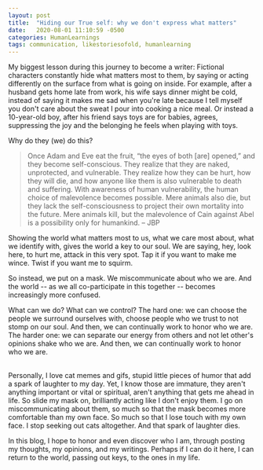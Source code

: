```yaml
---
layout: post
title:  "Hiding our True self: why we don't express what matters"
date:   2020-08-01 11:10:59 -0500
categories: HumanLearnings
tags: communication, likestoriesofold, humanlearning
---
```

My biggest lesson during this journey to become a writer: Fictional characters constantly hide what matters most to them, by saying or acting differently on the surface from what is going on inside. For example, after a husband gets home late from work, his wife says dinner might be cold, instead of saying it makes me sad when you're late because I tell myself you don't care about the sweat I pour into cooking a nice meal. Or instead a 10-year-old boy, after his friend says toys are for babies, agrees, suppressing the joy and the belonging he feels when playing with toys.

Why do they (we) do this?

> Once Adam and Eve eat the fruit, “the eyes of both [are] opened,” and they become self-conscious. They realize that they are naked, unprotected, and vulnerable. They realize how they can be hurt, how they will die, and how anyone like them is also vulnerable to death and suffering. With awareness of human vulnerability, the human choice of malevolence becomes possible. Mere animals also die, but they lack the self-consciousness to project their own mortality into the future. Mere animals kill, but the malevolence of Cain against Abel is a possibility only for humankind. &ndash; JBP

Showing the world what matters most to us, what we care most about, what we identify with, gives the world a key to our soul. We are saying, hey, look here, to hurt me, attack in this very spot. Tap it if you want to make me wince. Twist if you want me to squirm. 

So instead, we put on a mask. We miscommunicate about who we are. And the world -- as we all co-participate in this together -- becomes increasingly more confused.

What can we do? What can we control? The hard one: we can choose the people we surround ourselves with, choose people who we trust to not stomp on our soul. And then, we can continually work to honor who we are. The harder one: we can separate our energy from others and not let other's opinions shake who we are. And then, we can continually work to honor who we are.

<br>
Personally, I love cat memes and gifs, stupid little pieces of humor that add a spark of laughter to my day. Yet, I know those are immature, they aren't anything important or vital or spiritual, aren't anything that gets me ahead in life. So slide my mask on, brilliantly acting like I don't enjoy them. I go on miscommunicating about them, so much so that the mask becomes more comfortable than my own face. So much so that I lose touch with my own face. I stop seeking out cats altogether. And that spark of laughter dies.

In this blog, I hope to honor and even discover who I am, through posting my thoughts, my opinions, and my writings. Perhaps if I can do it here, I can return to the world, passing out keys, to the ones in my life.

